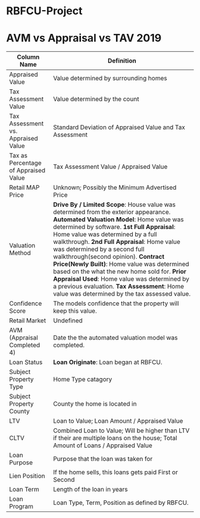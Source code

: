 # RBFCU-Project

# AVM vs Appraisal vs TAV 2019

| Column Name | Definition |
| --- | ---|
| Appraised Value | Value determined by surrounding homes |
| Tax Assessment Value | Value determined by the count |
| Tax Assessment vs. Appraised Value | Standard Deviation of Appraised Value and Tax Assessment |
| Tax as Percentage of Appraised Value | Tax Assessment Value / Appraised Value |
| Retail MAP Price | Unknown; Possibly the Minimum Advertised Price |
| Valuation Method | **Drive By / Limited Scope**: House value was determined from the exterior appearance.  **Automated Valuation Model**: Home value was determined by software. **1st Full Appraisal**: Home value was determined by a full walkthrough. **2nd Full Appraisal**: Home value was determined by a second full walkthrough(second opinion). **Contract Price(Newly Built)**: Home value was determined based on the what the new home sold for. **Prior Appraisal Used**: Home value was determined by a previous evaluation. **Tax Assessment**: Home value was determined by the tax assessed value.|
| Confidence Score | The models confidence that the property will keep this value. |
| Retail Market | Undefined |
| AVM (Appraisal Completed 4) | Date the the automated valuation model was completed. |
| Loan Status | **Loan Originate**: Loan began at RBFCU. |
| Subject Property Type | Home Type catagory |
| Subject Property County | County the home is located in |
| LTV | Loan to Value; Loan Amount / Appraised Value | 
| CLTV | Combined Loan to Value; Will be higher than LTV if their are multiple loans on the house; Total Amount of Loans / Appraised Value |
| Loan Purpose | Purpose that the loan was taken for |
| Lien Position | If the home sells, this loans gets paid First or Second |
| Loan Term | Length of the loan in years |
| Loan Program | Loan Type, Term, Position as defined by RBFCU. |
